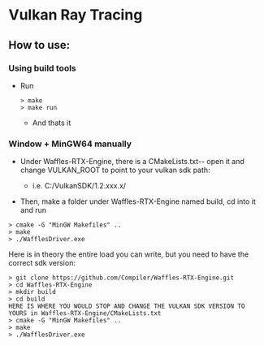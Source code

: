 # Vulkan Ray Tracing

## How to use:

### Using build tools

  - Run 
    ```
    > make
    > make run
    ```

    - And thats it

### Window + MinGW64 manually

  - Under Waffles-RTX-Engine, there is a CMakeLists.txt-- open it and change VULKAN_ROOT to point to your vulkan sdk path:

      - i.e. C:/VulkanSDK/1.2.xxx.x/

  - Then, make a folder under Waffles-RTX-Engine named build, cd into it and run 

```
> cmake -G "MinGW Makefiles" ..
> make
> ./WafflesDriver.exe
```

Here is in theory the entire load you can write, but you need to have the correct sdk version:

```
> git clone https://github.com/Compiler/Waffles-RTX-Engine.git
> cd Waffles-RTX-Engine
> mkdir build
> cd build
HERE IS WHERE YOU WOULD STOP AND CHANGE THE VULKAN SDK VERSION TO YOURS in Waffles-RTX-Engine/CMakeLists.txt
> cmake -G "MinGW Makefiles" ..
> make
> ./WafflesDriver.exe
```
